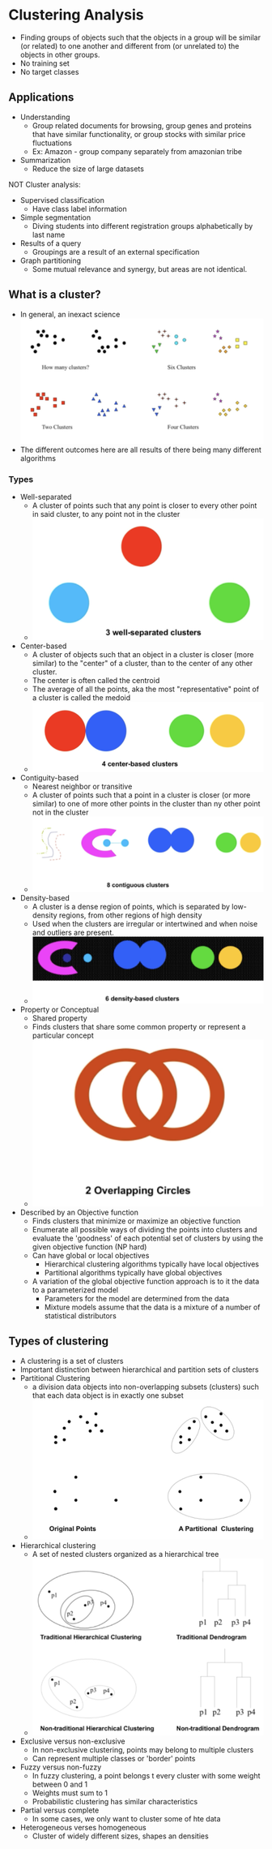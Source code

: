 # Clustering Analysis

- Finding groups of objects such that the objects in a group will be similar (or related) to one another and different from (or unrelated to) the objects in other groups.
- No training set
- No target classes

## Applications

- Understanding
  - Group related documents for browsing, group genes and proteins that have similar functionality, or group stocks with similar price fluctuations
  - Ex: Amazon - group company separately from amazonian tribe
- Summarization
  - Reduce the size of large datasets

NOT Cluster analysis:

- Supervised classification
  - Have class label information
- Simple segmentation
  - Diving students into different registration groups alphabetically by last name
- Results of a query
  - Groupings are a result of an external specification
- Graph partitioning
  - Some mutual relevance and synergy, but areas are not identical.

## What is a cluster?

- In general, an inexact science
![alt text](img/8/clusterExample.png)
- The different outcomes here are all results of there being many different algorithms

### Types

- Well-separated
  - A cluster of points such that any point is closer to every other point in said cluster, to any point not in the cluster
  - ![alt text](img/8/wellseperated.png)
- Center-based
  - A cluster of objects such that an object in a cluster is closer (more similar) to the "center" of a cluster, than to the center of any other cluster.
  - The center is often called the centroid
  - The average of all the points, aka the most "representative" point of a cluster is called the medoid
  - ![alt text](img/8/centerbased.png)
- Contiguity-based
  - Nearest neighbor or transitive
  - A cluster of points such that a point in a cluster is closer (or more similar) to one of more other points in the cluster than ny other point not in the cluster
  - ![alt text](img/8/contiguousbased.png)
- Density-based
  - A cluster is a dense region of points, which is separated by low-density regions, from other regions of high density
  - Used when the clusters are irregular or intertwined and when noise and outliers are present.
  - ![alt text](img/8/densitybased.png)
- Property or Conceptual
  - Shared property
  - Finds clusters that share some common property or represent a particular concept
  - ![alt text](img/8/conceptualbased.png)
- Described by an Objective function
  - Finds clusters that minimize or maximize an objective function
  - Enumerate all possible ways of dividing the points into clusters and evaluate the 'goodness' of each potential set of clusters by using the given objective function (NP hard)
  - Can have global or local objectives
    - Hierarchical clustering algorithms typically have local objectives
    - Partitional algorithms typically have global objectives
  - A variation of the global objective function approach is to it the data to a parameterized model
    - Parameters for the model are determined from the data
    - Mixture models assume that the data is a mixture of a number of statistical distributors

## Types of clustering

- A clustering is a set of clusters
- Important distinction between hierarchical and partition sets of clusters
- Partitional Clustering
  - a division data objects into non-overlapping subsets (clusters) such that each data object is in exactly one subset
  - ![alt text](img/8/partitionalex.png)
- Hierarchical clustering
  - A set of nested clusters organized as a hierarchical tree
  - ![alt text](img/8/hierarchicalex.png)
- Exclusive versus non-exclusive
  - In non-exclusive clustering, points may belong to multiple clusters
  - Can represent multiple classes or 'border' points
- Fuzzy versus non-fuzzy
  - In fuzzy clustering, a point belongs t every cluster with some weight between 0 and 1
  - Weights must sum to 1
  - Probabilistic clustering has similar characteristics
- Partial versus complete
  - In some cases, we only want to cluster some of hte data
- Heterogeneous verses homogeneous
  - Cluster of widely different sizes, shapes an densities
